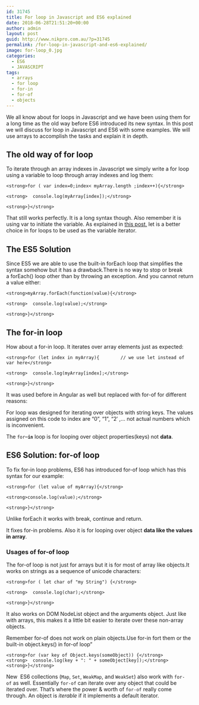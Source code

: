 ```yaml
---
id: 31745
title: For loop in Javascript and ES6 explained
date: 2018-06-28T21:51:20+00:00
author: admin
layout: post
guid: http://www.nikpro.com.au/?p=31745
permalink: /for-loop-in-javascript-and-es6-explained/
image: for-loop_0.jpg
categories:
  - ES6
  - JAVASCRIPT
tags:
  - arrays
  - for loop
  - for-in
  - for-of
  - objects
---
```

We all know about for loops in Javascript and we have been using them for a long time as the old way before ES6 introduced its new syntax. In this post we will discuss for loop in Javascript and ES6 with some examples. We will use arrays to accomplish the tasks and explain it in depth.

## The old way of for loop

To iterate through an array indexes in Javascript we simply write a for loop using a variable to loop through array indexes and log them:

`<strong>for ( var index=0;index< myArray.length ;index++){</strong>`

`<strong>  console.log(myArray[index]);</strong>`

`<strong>}</strong>`

That still works perfectly. It is a long syntax though. Also remember it is using var to initiate the variable. As explained in [this post,](http://www.nikpro.com.au/the-differences-between-var-and-let-and-const-in-javascript#let) let is a better choice in for loops to be used as the variable iterator.

## The ES5 Solution

Since ES5 we are able to use the built-in forEach loop that simplifies the syntax somehow but it has a drawback.There is no way to stop or break a forEach() loop other than by throwing an exception. And you cannot return a value either: 

`<strong>myArray.forEach(function(value){</strong>`

`<strong>  console.log(value);</strong>`

`<strong>}</strong>`

## The for-in loop

How about a for-in loop. It iterates over array elements just as expected:

`<strong>for (let index in myArray){        // we use let instead of var here</strong>`

`<strong>  console.log(myArray[index];</strong>`

`<strong>}</strong>`

It was used before in Angular as well but replaced with for-of for different reasons:

For loop was designed for iterating over objects with string keys. The values assigned on this code to index are &#8220;0&#8221;, &#8220;1&#8221;, &#8220;2&#8242; ,&#8230; not actual numbers which is inconvenient.

The `for`–**`in`** loop is for looping over object properties(keys) not **data**.

## ES6 Solution: for-of loop

To fix for-in loop problems, ES6 has introduced for-of loop which has this syntax for our example:

`<strong>for (let value of myArray){</strong>`

`<strong>console.log(value);</strong>`

`<strong>}</strong>`

Unlike forEach it works with break, continue and return.

It fixes for-in problems. Also it is for looping over object **data like the values in array**.

### Usages of for-of loop

The for-of loop is not just for arrays but it is for most of array like objects.It works on strings as a sequence of unicode characters:

`<strong>for ( let char of "my String") {</strong>`

`<strong>  console.log(char);</strong>`

`<strong>}</strong>`

It also works on DOM NodeList object and the arguments object. Just like with arrays, this makes it a little bit easier to iterate over these non-array objects.

Remember for-of does not work on plain objects.Use for-in fort them or the built-in object.keys() in for-of loop&#8221;

`<strong>for (var key of Object.keys(someObject)) {</strong>`  
`<strong>  console.log(key + ": " + someObject[key]);</strong>`  
`<strong>}</strong>`

New  ES6 collections (<code class="language-text">Map</code>, <code class="language-text">Set</code>, <code class="language-text">WeakMap</code>, and <code class="language-text">WeakSet</code>) also work with <code class="language-text">for-of</code> as well. Essentially <code class="language-text">for-of</code> can iterate over any object that could be iterated over. That’s where the power & worth of <code class="language-text">for-of</code> really come through. An object is _iterable_ if it implements a default iterator. 